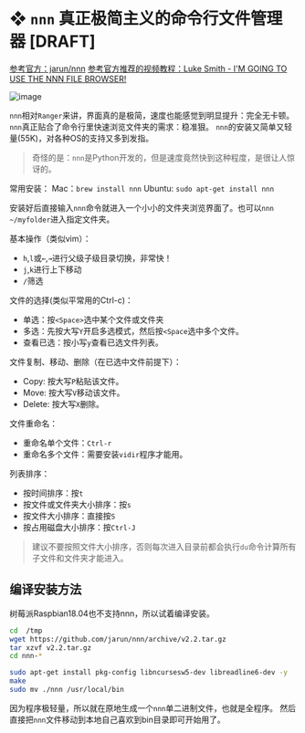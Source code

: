 # ❖ `nnn` 真正极简主义的命令行文件管理器 [DRAFT]

[参考官方：jarun/nnn](https://github.com/jarun/nnn)
[参考官方推荐的视频教程：Luke Smith - I'M GOING TO USE THE NNN FILE BROWSER!](https://www.youtube.com/watch?v=U2n5aGqou9E)

![image](https://user-images.githubusercontent.com/14041622/52173586-25a1a500-27c2-11e9-9b7b-b3ea5df67f29.png)

`nnn`相对`Ranger`来讲，界面真的是极简，速度也能感觉到明显提升：完全无卡顿。
`nnn`真正贴合了命令行里快速浏览文件夹的需求：稳准狠。
`nnn`的安装又简单又轻量(55K)，对各种OS的支持又多到发指。

> 奇怪的是：`nnn`是Python开发的，但是速度竟然快到这种程度，是很让人惊讶的。

常用安装：
Mac：`brew install nnn`
Ubuntu: `sudo apt-get install nnn`

安装好后直接输入`nnn`命令就进入一个小小的文件夹浏览界面了。也可以`nnn ~/myfolder`进入指定文件夹。

基本操作（类似vim）：
- `h`,`l`或`←`,`→`进行父级子级目录切换，非常快！
- `j`,`k`进行上下移动
- `/`筛选

文件的选择(类似平常用的Ctrl-c)：
- 单选：按`<Space>`选中某个文件或文件夹
- 多选：先按大写`Y`开启多选模式，然后按`<Space`选中多个文件。
- 查看已选：按小写`y`查看已选文件列表。

文件复制、移动、删除（在已选中文件前提下）：
- Copy: 按大写`P`粘贴该文件。
- Move: 按大写`V`移动该文件。
- Delete: 按大写`X`删除。

文件重命名：
- 重命名单个文件：`Ctrl-r`
- 重命名多个文件：需要安装`vidir`程序才能用。


列表排序：
- 按时间排序：按`t`
- 按文件或文件夹大小排序：按`s`
- 按文件大小排序：直接按`S`
- 按占用磁盘大小排序：按`Ctrl-J`

> 建议不要按照文件大小排序，否则每次进入目录前都会执行`du`命令计算所有子文件和文件夹才能进入。


## 编译安装方法

树莓派Raspbian18.04也不支持nnn，所以试着编译安装。

```sh
cd  /tmp
wget https://github.com/jarun/nnn/archive/v2.2.tar.gz
tar xzvf v2.2.tar.gz
cd nnn-*

sudo apt-get install pkg-config libncursesw5-dev libreadline6-dev -y
make
sudo mv ./nnn /usr/local/bin
```

因为程序极轻量，所以就在原地生成一个`nnn`单二进制文件，也就是全程序。
然后直接把`nnn`文件移动到本地自己喜欢到bin目录即可开始用了。
